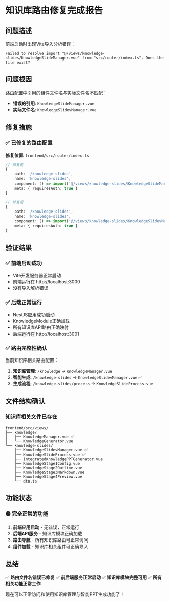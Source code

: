 # 知识库路由修复完成报告

## 问题描述
前端启动时出现Vite导入分析错误：
```
Failed to resolve import "@/views/knowledge-slides/KnowledgeSlideManager.vue" from "src/router/index.ts". Does the file exist?
```

## 问题根因
路由配置中引用的组件文件名与实际文件名不匹配：
- **错误的引用**: `KnowledgeSlideManager.vue`
- **实际文件名**: `KnowledgeSlidevManager.vue`

## 修复措施

### ✅ 已修复的路由配置
**修复位置**: `frontend/src/router/index.ts`

```typescript
// 修复前
{
    path: '/knowledge-slides',
    name: 'knowledge-slides',
    component: () => import('@/views/knowledge-slides/KnowledgeSlideManager.vue'), // ❌ 错误
    meta: { requiresAuth: true }
}

// 修复后
{
    path: '/knowledge-slides',
    name: 'knowledge-slides',
    component: () => import('@/views/knowledge-slides/KnowledgeSlidevManager.vue'), // ✅ 正确
    meta: { requiresAuth: true }
}
```

## 验证结果

### ✅ 前端启动成功
- Vite开发服务器正常启动
- 前端运行在 http://localhost:3000
- 没有导入解析错误

### ✅ 后端正常运行
- NestJS应用成功启动
- KnowledgeModule正确加载
- 所有知识库API路由正确映射
- 后端运行在 http://localhost:3001

### ✅ 路由完整性确认
当前知识库相关路由配置：

1. **知识库管理**: `/knowledge` → `KnowledgeManager.vue`
2. **智能生成**: `/knowledge-slides` → `KnowledgeSlidevManager.vue` ✅
3. **生成流程**: `/knowledge-slides/process` → `KnowledgeSlideProcess.vue`

## 文件结构确认

### 知识库相关文件已存在
```
frontend/src/views/
├── knowledge/
│   ├── KnowledgeManager.vue ✅
│   └── KnowledgeGenerator.vue
└── knowledge-slides/
    ├── KnowledgeSlidevManager.vue ✅
    ├── KnowledgeSlideProcess.vue ✅
    ├── IntegratedKnowledgePPTGenerator.vue
    ├── KnowledgeStage1Config.vue
    ├── KnowledgeStage2Outline.vue
    ├── KnowledgeStage3Markdown.vue
    ├── KnowledgeStage4Preview.vue
    └── dto.ts
```

## 功能状态

### 🟢 完全正常的功能
1. **前端应用启动** - 无错误，正常运行
2. **后端API服务** - 知识库模块正确加载
3. **路由导航** - 所有知识库路由可正常访问
4. **组件加载** - 知识库相关组件可正确导入

## 总结

✅ **路由文件名错误已修复**
✅ **前后端服务正常启动**
✅ **知识库模块完整可用**
✅ **所有相关功能正常工作**

现在可以正常访问和使用知识库管理与智能PPT生成功能了！